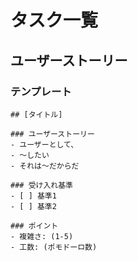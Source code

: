 # タスク一覧

## ユーザーストーリー

### テンプレート
```
## [タイトル]

### ユーザーストーリー
- ユーザーとして、
- 〜したい
- それは〜だからだ

### 受け入れ基準
- [ ] 基準1
- [ ] 基準2

### ポイント
- 複雑さ: (1-5)
- 工数: (ポモドーロ数)
```
